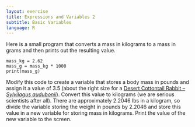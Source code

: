 ```yaml
---
layout: exercise
title: Expressions and Variables 2
subtitle: Basic Variables
language: R
---
```


Here is a small program that converts a mass in kilograms to a mass in grams and
then prints out the resulting value.

```
mass_kg = 2.62
mass_g = mass_kg * 1000
print(mass_g)
```

Modify this code to create a variable that stores a body mass in pounds and
assign it a value of 3.5 (about the right size for a
[Desert Cottontail Rabbit – *Sylvilagus audubonii*](https://en.wikipedia.org/wiki/Desert_Cottontail)). Convert
this value to kilograms (we are serious scientists after all). There are
approximately 2.2046 lbs in a kilogram, so divide the variable storing the
weight in pounds by 2.2046 and store this value in a new variable for storing
mass in kilograms. Print the value of the new variable to the screen.
